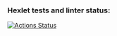 ### Hexlet tests and linter status:
[![Actions Status](https://github.com/SuperSurok/frontend-project-lvl2/workflows/hexlet-check/badge.svg)](https://github.com/SuperSurok/frontend-project-lvl2/actions)
